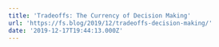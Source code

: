 ```yaml
---
title: 'Tradeoffs: The Currency of Decision Making'
url: 'https://fs.blog/2019/12/tradeoffs-decision-making/'
date: '2019-12-17T19:44:13.000Z'
---
```

